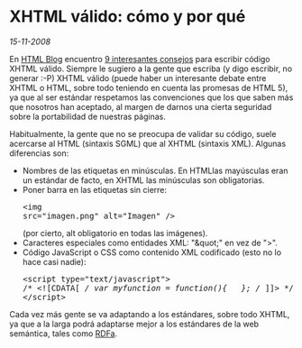 XHTML válido: cómo y por qué
============================

_15-11-2008_

En [HTML Blog](http://htmlblog.net) encuentro [9 interesantes consejos](http://htmlblog.net/9-tips-to-validate-your-xhtml-code/) para escribir c&oacute;digo XHTML v&aacute;lido. Siempre le sugiero a la gente que escriba (y digo escribir, no generar :-P) XHTML v&aacute;lido (puede haber un interesante debate entre XHTML o HTML, sobre todo teniendo en cuenta las promesas de HTML 5), ya que al ser est&aacute;ndar respetamos las convenciones que los que saben m&aacute;s que nosotros han aceptado, al margen de darnos una cierta seguridad sobre la portabilidad de nuestras p&aacute;ginas.

Habitualmente, la gente que no se preocupa de validar su c&oacute;digo, suele acercarse al HTML (sintaxis SGML) que al XHTML (sintaxis XML). Algunas diferencias son:

*   Nombres de las etiquetas en min&uacute;sculas. En HTMLlas may&uacute;sculas eran un est&aacute;ndar de facto, en XHTML las min&uacute;sculas son obligatorias.
*   Poner barra en las etiquetas sin cierre: <pre>&lt;img src=&quot;imagen.png&quot; alt=&quot;Imagen&quot; /&gt;</pre> (por cierto, alt obligatorio en todas las im&aacute;genes).
*   Caracteres especiales como entidades XML: &quot;&amp;quot;&quot; en vez de &quot;&gt;&quot;.
*   C&oacute;digo JavaScript o CSS como contenido XML codificado (esto no lo hace casi nadie):<pre lang="html">&lt;script type=&quot;text/javascript&quot;&gt;
/* &lt;![CDATA[ */
var myfunction = function(){
&nbsp;
};
/* ]]&gt; */
&lt;/script&gt;</pre>

Cada vez m&aacute;s gente se va adaptando a los est&aacute;ndares, sobre todo XHTML, ya que a la larga podr&aacute; adaptarse mejor a los est&aacute;ndares de la web sem&aacute;ntica, tales como
[RDFa](http://www.w3.org/TR/xhtml-rdfa-primer/).